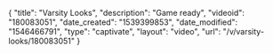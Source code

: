 {
    "title": "Varsity Looks",
    "description": "Game ready",
    "videoid": "180083051",
    "date_created": "1539399853",
    "date_modified": "1546466791",
    "type": "captivate",
    "layout": "video",
    "url": "\/v\/varsity-looks\/180083051"
}